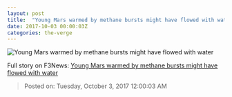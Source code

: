 ```yaml
---
layout: post
title:  "Young Mars warmed by methane bursts might have flowed with water"
date: 2017-10-03 00:00:03Z
categories: the-verge
---
```


![Young Mars warmed by methane bursts might have flowed with water](https://cdn0.vox-cdn.com/thumbor/UAu6j44TgHFS1QY94OEhmlh4HOA=/0x37:488x292/fit-in/1200x630/cdn3.vox-cdn.com/uploads/chorus_asset/file/7193205/mars.0.jpg)




Full story on F3News: [Young Mars warmed by methane bursts might have flowed with water](http://www.f3nws.com/n/cn4YQB)

> Posted on: Tuesday, October 3, 2017 12:00:03 AM
